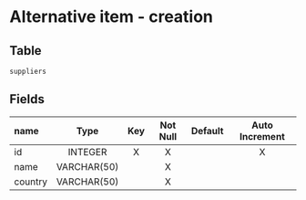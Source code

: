 # Alternative item - creation

## Table

`suppliers`

## Fields

| name    | Type        | Key | Not Null | Default | Auto Increment |
|:--------|:-----------:|:---:|:--------:|:-------:|:--------------:|
| id      | INTEGER     | X   | X        |         | X              |
| name    | VARCHAR(50) |     | X        |         |                |
| country | VARCHAR(50) |     | X        |         |                |
